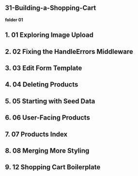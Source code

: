 ## 31-Building-a-Shopping-Cart

**folder 01**

## 1. 01 Exploring Image Upload

## 2. 02 Fixing the HandleErrors Middleware

## 3. 03 Edit Form Template

## 4. 04 Deleting Products

## 5. 05 Starting with Seed Data

## 6. 06 User-Facing Products

## 7. 07 Products Index

## 8. 08 Merging More Styling

## 9. 12 Shopping Cart Boilerplate